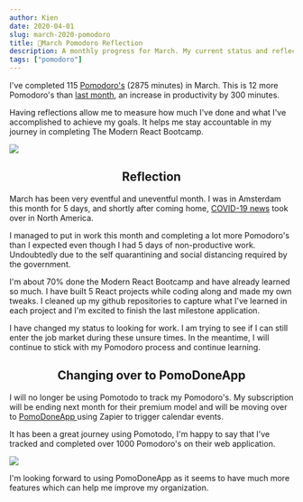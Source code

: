 ```yaml
---
author: Kien
date: 2020-04-01
slug: march-2020-pomodoro
title: 🍅March Pomodoro Reflection
description: A monthly progress for March. My current status and reflection on my productivity, goals and achievements.
tags: ["pomodoro"]
---
```


I've completed 115 [Pomodoro's](/022-pomodoro-technique/) (2875 minutes) in March. This is 12 more Pomodoro's than [last month](/069-february-2020-pomodoro/), an increase in productivity by 300 minutes.

Having reflections allow me to measure how much I've done and what I've accomplished to achieve my goals. It helps me stay accountable in my journey in completing The Modern React Bootcamp.

![](/pomotodomar2020.png)

## <center>Reflection

March has been very eventful and uneventful month. I was in Amsterdam this month for 5 days, and shortly after coming home, [COVID-19 news](/071-covid-19/) took over in North America.

I managed to put in work this month and completing a lot more Pomodoro's than I expected even though I had 5 days of non-productive work. Undoubtedly due to the self quarantining and social distancing required by the government.

I'm about 70% done the Modern React Bootcamp and have already learned so much. I have built 5 React projects while coding along and made my own tweaks. I cleaned up my github repositories to capture what I've learned in each project and I'm excited to finish the last milestone application.

I have changed my status to looking for work. I am trying to see if I can still enter the job market during these unsure times. In the meantime, I will continue to stick with my Pomodoro process and continue learning.

## <center>Changing over to PomoDoneApp

I will no longer be using Pomotodo to track my Pomodoro's. My subscription will be ending next month for their premium model and will be moving over to <a href="https://pomodoneapp.com/" target="__blank"> PomoDoneApp </a> using Zapier to trigger calendar events.

It has been a great journey using Pomotodo, I'm happy to say that I've tracked and completed over 1000 Pomodoro's on their web application.

![](/pomotodoalltime.png)

I'm looking forward to using PomoDoneApp as it seems to have much more features which can help me improve my organization.
